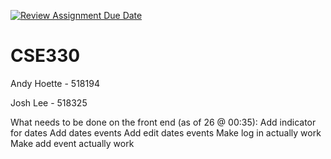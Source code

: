 [![Review Assignment Due Date](https://classroom.github.com/assets/deadline-readme-button-22041afd0340ce965d47ae6ef1cefeee28c7c493a6346c4f15d667ab976d596c.svg)](https://classroom.github.com/a/LRsBrD_9)
# CSE330

Andy Hoette - 518194

Josh Lee - 518325

What needs to be done on the front end (as of 26 @ 00:35):
    Add indicator for dates
    Add dates events
    Add edit dates events
    Make log in actually work
    Make add event actually work
    
